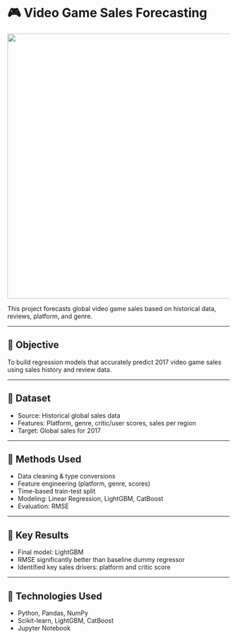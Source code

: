 # 🎮 Video Game Sales Forecasting

<img src="thumbnail.png" width="600"/>

This project forecasts global video game sales based on historical data, reviews, platform, and genre.

---

## 🧠 Objective

To build regression models that accurately predict 2017 video game sales using sales history and review data.

---

## 📂 Dataset

- Source: Historical global sales data
- Features: Platform, genre, critic/user scores, sales per region
- Target: Global sales for 2017

---

## 🔧 Methods Used

- Data cleaning & type conversions
- Feature engineering (platform, genre, scores)
- Time-based train-test split
- Modeling: Linear Regression, LightGBM, CatBoost
- Evaluation: RMSE

---

## 🚀 Key Results

- Final model: LightGBM
- RMSE significantly better than baseline dummy regressor
- Identified key sales drivers: platform and critic score

---

## 📌 Technologies Used

- Python, Pandas, NumPy
- Scikit-learn, LightGBM, CatBoost
- Jupyter Notebook

